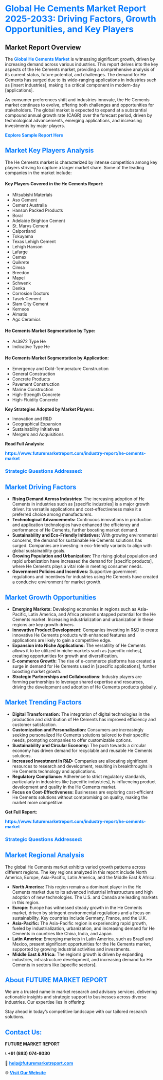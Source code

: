 <h1 style="color: #007BFF;">Global He Cements Market Report 2025-2033: Driving Factors, Growth Opportunities, and Key Players</h1>

<section id="overview">
<h2>Market Report Overview</h2>
<p>The <a href="https://www.futuremarketreport.com/industry-report/he-cements-market" style="color: #007BFF; text-decoration: none;"><strong>Global He Cements Market</strong></a> is witnessing significant growth, driven by increasing demand across various industries. This report delves into the key aspects of the He Cements market, providing a comprehensive analysis of its current status, future potential, and challenges. The demand for He Cements has surged due to its wide-ranging applications in industries such as [insert industries], making it a critical component in modern-day [applications].</p>
<p>As consumer preferences shift and industries innovate, the He Cements market continues to evolve, offering both challenges and opportunities for stakeholders. The global market is expected to expand at a substantial compound annual growth rate (CAGR) over the forecast period, driven by technological advancements, emerging applications, and increasing investments by major players.</p>
</section>

<section id="overview">
<p><a href="https://www.futuremarketreport.com/request-sample/reportId=31431" style="color: #007BFF; text-decoration: none;"><strong>Explore Sample Report Here</strong></a></p>
</section>

<section id="key-players">
<h2 style="color: #007BFF;">Market Key Players Analysis</h2>
<p>The He Cements market is characterized by intense competition among key players striving to capture a larger market share. Some of the leading companies in the market include:</p>
<h4>Key Players Covered in the He Cements Report:</h4>
<ul><li>Mitsubishi Materials</li><li>Aso Cement</li><li>Cement Australia</li><li>Hanson Packed Products</li><li>Boral</li><li>Adelaide Brighton Cement</li><li>St. Marys Cement</li><li>Calportland</li><li>Tokuyama</li><li>Texas Lehigh Cement</li><li>Lehigh Hanson</li><li>Lafarge</li><li>Cemex</li><li>Quikrete</li><li>Cimsa</li><li>Breedon</li><li>Mapei</li><li>Schwenk</li><li>Denka</li><li>Corrosion Doctors</li><li>Tasek Cement</li><li>Siam City Cement</li><li>Kerneos</li><li>Almatis</li><li>Agc Ceramics</li></ul>
<h4>He Cements Market Segmentation by Type:</h4>
<ul><li>As3972 Type He</li><li>Indicative Type He</li></ul>

<h4>He Cements Market Segmentation by Application:</h4>
<ul><li>Emergency and Cold-Temperature Construction</li><li>General Construction</li><li>Concrete Products</li><li>Pavement Construction</li><li>Marine Construction</li><li>High-Strength Concrete</li><li>High-Fluidity Concrete</li></ul>
<p><strong>Key Strategies Adopted by Market Players:</strong></p>
<ul>
<li>Innovation and R&D</li>
<li>Geographical Expansion</li>
<li>Sustainability Initiatives</li>
<li>Mergers and Acquisitions</li>
</ul>
</section>

<section>
<p><strong>Read Full Analysis: </strong></p><a href="https://www.futuremarketreport.com/industry-report/he-cements-market" style="color: #007BFF; text-decoration: none;"><strong>https://www.futuremarketreport.com/industry-report/he-cements-market</strong></a>
<h3 style="color: #007BFF;">Strategic Questions Addressed:</h3>
</section>

<section id="driving-factors">
<h2 style="color: #007BFF;">Market Driving Factors</h2>
<ul>
<li><strong>Rising Demand Across Industries:</strong> The increasing adoption of He Cements in industries such as [specific industries] is a major growth driver. Its versatile applications and cost-effectiveness make it a preferred choice among manufacturers.</li>
<li><strong>Technological Advancements:</strong> Continuous innovations in production and application technologies have enhanced the efficiency and performance of He Cements, further boosting market demand.</li>
<li><strong>Sustainability and Eco-Friendly Initiatives:</strong> With growing environmental concerns, the demand for sustainable He Cements solutions has surged. Companies are investing in eco-friendly variants to align with global sustainability goals.</li>
<li><strong>Growing Population and Urbanization:</strong> The rising global population and rapid urbanization have increased the demand for [specific products], where He Cements plays a vital role in meeting consumer needs.</li>
<li><strong>Government Policies and Incentives:</strong> Supportive government regulations and incentives for industries using He Cements have created a conducive environment for market growth.</li>
</ul>
</section>

<section id="growth-opportunities">
<h2 style="color: #007BFF;">Market Growth Opportunities</h2>
<ul>
<li><strong>Emerging Markets:</strong> Developing economies in regions such as Asia-Pacific, Latin America, and Africa present untapped potential for the He Cements market. Increasing industrialization and urbanization in these regions are key growth drivers.</li>
<li><strong>Innovative Product Development:</strong> Companies investing in R&D to create innovative He Cements products with enhanced features and applications are likely to gain a competitive edge.</li>
<li><strong>Expansion into Niche Applications:</strong> The versatility of He Cements allows it to be utilized in niche markets such as [specific niches], creating opportunities for growth and diversification.</li>
<li><strong>E-commerce Growth:</strong> The rise of e-commerce platforms has created a surge in demand for He Cements used in [specific applications], further boosting market growth.</li>
<li><strong>Strategic Partnerships and Collaborations:</strong> Industry players are forming partnerships to leverage shared expertise and resources, driving the development and adoption of He Cements products globally.</li>
</ul>
</section>

<section id="trending-factors">
<h2 style="color: #007BFF;">Market Trending Factors</h2>
<ul>
<li><strong>Digital Transformation:</strong> The integration of digital technologies in the production and distribution of He Cements has improved efficiency and customer satisfaction.</li>
<li><strong>Customization and Personalization:</strong> Consumers are increasingly seeking personalized He Cements solutions tailored to their specific needs, prompting companies to offer customizable options.</li>
<li><strong>Sustainability and Circular Economy:</strong> The push towards a circular economy has driven demand for recyclable and reusable He Cements solutions.</li>
<li><strong>Increased Investment in R&D:</strong> Companies are allocating significant resources to research and development, resulting in breakthroughs in He Cements technology and applications.</li>
<li><strong>Regulatory Compliance:</strong> Adherence to strict regulatory standards, particularly in industries like [specific industries], is influencing product development and quality in the He Cements market.</li>
<li><strong>Focus on Cost-Effectiveness:</strong> Businesses are exploring cost-efficient He Cements solutions without compromising on quality, making the market more competitive.</li>
</ul>
</section>

<section>
<p><strong>Get Full Report: </strong></p><a href="https://www.futuremarketreport.com/industry-report/he-cements-market" style="color: #007BFF; text-decoration: none;"><strong>https://www.futuremarketreport.com/industry-report/he-cements-market</strong></a>
<h3 style="color: #007BFF;">Strategic Questions Addressed:</h3>
</section>


<section id="regional-analysis">
<h2 style="color: #007BFF;">Market Regional Analysis</h2>
<p>The global He Cements market exhibits varied growth patterns across different regions. The key regions analyzed in this report include North America, Europe, Asia-Pacific, Latin America, and the Middle East & Africa:</p>
<ul>
<li><strong>North America:</strong> This region remains a dominant player in the He Cements market due to its advanced industrial infrastructure and high adoption of new technologies. The U.S. and Canada are leading markets in this region.</li>
<li><strong>Europe:</strong> Europe has witnessed steady growth in the He Cements market, driven by stringent environmental regulations and a focus on sustainability. Key countries include Germany, France, and the U.K.</li>
<li><strong>Asia-Pacific:</strong> The Asia-Pacific region is experiencing rapid growth, fueled by industrialization, urbanization, and increasing demand for He Cements in countries like China, India, and Japan.</li>
<li><strong>Latin America:</strong> Emerging markets in Latin America, such as Brazil and Mexico, present significant opportunities for the He Cements market, supported by growing industrial activities and investments.</li>
<li><strong>Middle East & Africa:</strong> The region’s growth is driven by expanding industries, infrastructure development, and increasing demand for He Cements in sectors like [specific sectors].</li>
</ul>
</section>

<footer>
<h2 style="color: #007BFF;">About FUTURE MARKET REPORT</h2>
<p>We are a trusted name in market research and advisory services, delivering actionable insights and strategic support to businesses across diverse industries. Our expertise lies in offering:</p>

<p>Stay ahead in today’s competitive landscape with our tailored research solutions.</p>

<h2 style="color: #007BFF;">Contact Us:</h2>
<p><strong>FUTURE MARKET REPORT</strong></p>
<p>📞 <strong>+91 (883) 074-8030</strong></p>
<p>📧 <strong><a href="mailto:help@futuremarketreport.com" style="color: #007BFF;">help@futuremarketreport.com</a></strong></p>
<p>🌐 <strong><a href="https://www.futuremarketreport.com/" style="color: #007BFF;">Visit Our Website</a></strong></p>
</footer>